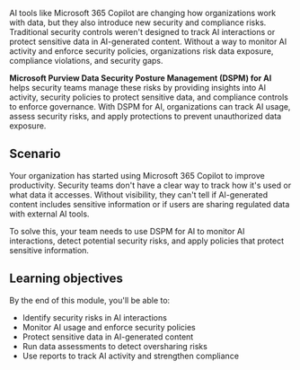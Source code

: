 AI tools like Microsoft 365 Copilot are changing how organizations work with data, but they also introduce new security and compliance risks. Traditional security controls weren't designed to track AI interactions or protect sensitive data in AI-generated content. Without a way to monitor AI activity and enforce security policies, organizations risk data exposure, compliance violations, and security gaps.

**Microsoft Purview Data Security Posture Management (DSPM) for AI** helps security teams manage these risks by providing insights into AI activity, security policies to protect sensitive data, and compliance controls to enforce governance. With DSPM for AI, organizations can track AI usage, assess security risks, and apply protections to prevent unauthorized data exposure.

## Scenario

Your organization has started using Microsoft 365 Copilot to improve productivity. Security teams don't have a clear way to track how it's used or what data it accesses. Without visibility, they can't tell if AI-generated content includes sensitive information or if users are sharing regulated data with external AI tools.

To solve this, your team needs to use DSPM for AI to monitor AI interactions, detect potential security risks, and apply policies that protect sensitive information.

## Learning objectives

By the end of this module, you'll be able to:

- Identify security risks in AI interactions
- Monitor AI usage and enforce security policies
- Protect sensitive data in AI-generated content
- Run data assessments to detect oversharing risks
- Use reports to track AI activity and strengthen compliance
